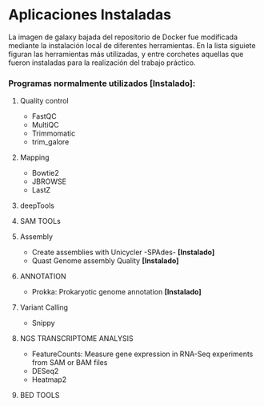 Aplicaciones Instaladas
========================
La imagen de galaxy bajada del repositorio de Docker fue modificada mediante la instalación local de diferentes herramientas. En la lista siguiete figuran las herramientas más utilizadas, y entre corchetes aquellas que fueron instaladas para la realización del trabajo práctico.

### Programas normalmente utilizados [Instalado]:
1. Quality control
    * FastQC 
    * MultiQC
    * Trimmomatic
    * trim_galore
 
2. Mapping
    * Bowtie2
    * JBROWSE
    * LastZ

4. deepTools

5. SAM TOOLs

6. Assembly
    * Create assemblies with Unicycler -SPAdes- **[Instalado]**
    * Quast Genome assembly Quality **[Instalado]**

7. ANNOTATION
    * Prokka: Prokaryotic genome annotation **[Instalado]**

8. Variant Calling
    * Snippy

9. NGS TRANSCRIPTOME ANALYSIS
    * FeatureCounts: Measure gene expression in RNA-Seq experiments from SAM or BAM files
    * DESeq2
    * Heatmap2

10. BED TOOLS
